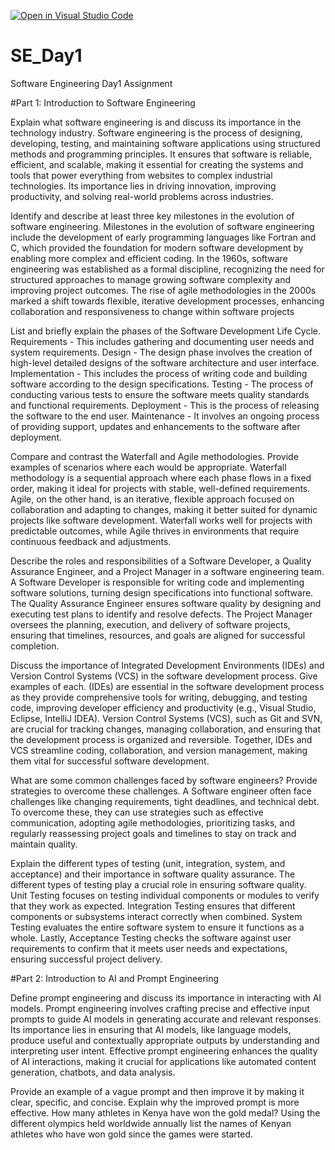 [![Open in Visual Studio Code](https://classroom.github.com/assets/open-in-vscode-2e0aaae1b6195c2367325f4f02e2d04e9abb55f0b24a779b69b11b9e10269abc.svg)](https://classroom.github.com/online_ide?assignment_repo_id=15576273&assignment_repo_type=AssignmentRepo)
# SE_Day1
Software Engineering Day1 Assignment

#Part 1: Introduction to Software Engineering

Explain what software engineering is and discuss its importance in the technology industry.
Software engineering is the process of designing, developing, testing, and maintaining software applications using structured methods and programming principles. It ensures that software is reliable, efficient, and scalable, making it essential for creating the systems and tools that power everything from websites to complex industrial technologies. Its importance lies in driving innovation, improving productivity, and solving real-world problems across industries.

Identify and describe at least three key milestones in the evolution of software engineering.
Milestones in the evolution of software engineering include the development of early programming languages like Fortran and C, which provided the foundation for modern software development by enabling more complex and efficient coding. In the 1960s, software engineering was established as a formal discipline, recognizing the need for structured approaches to manage growing software complexity and improving project outcomes. The rise of agile methodologies in the 2000s marked a shift towards flexible, iterative development processes, enhancing collaboration and responsiveness to change within software projects

List and briefly explain the phases of the Software Development Life Cycle.
Requirements - This includes gathering and documenting user needs and system requirements.
Design - The design phase involves the creation of high-level detailed designs of the software architecture and user interface.
Implementation - This includes the process of writing code and building software according to the design specifications.
Testing - The process of conducting various tests to ensure the software meets quality standards and functional requirements.
Deployment - This is the process of releasing the software to the end user.
Maintenance - It involves an ongoing process of providing support, updates and enhancements to the software after deployment.

Compare and contrast the Waterfall and Agile methodologies. Provide examples of scenarios where each would be appropriate.
Waterfall methodology is a sequential approach where each phase flows in a fixed order, making it ideal for projects with stable, well-defined requirements. Agile, on the other hand, is an iterative, flexible approach focused on collaboration and adapting to changes, making it better suited for dynamic projects like software development. Waterfall works well for projects with predictable outcomes, while Agile thrives in environments that require continuous feedback and adjustments.


Describe the roles and responsibilities of a Software Developer, a Quality Assurance Engineer, and a Project Manager in a software engineering team.
A Software Developer is responsible for writing code and implementing software solutions, turning design specifications into functional software. The Quality Assurance Engineer ensures software quality by designing and executing test plans to identify and resolve defects. The Project Manager oversees the planning, execution, and delivery of software projects, ensuring that timelines, resources, and goals are aligned for successful completion.

Discuss the importance of Integrated Development Environments (IDEs) and Version Control Systems (VCS) in the software development process. Give examples of each.
(IDEs) are essential in the software development process as they provide comprehensive tools for writing, debugging, and testing code, improving developer efficiency and productivity (e.g., Visual Studio, Eclipse, IntelliJ IDEA). Version Control Systems (VCS), such as Git and SVN, are crucial for tracking changes, managing collaboration, and ensuring that the development process is organized and reversible. Together, IDEs and VCS streamline coding, collaboration, and version management, making them vital for successful software development.

What are some common challenges faced by software engineers? Provide strategies to overcome these challenges.
A Software engineer often face challenges like changing requirements, tight deadlines, and technical debt. To overcome these, they can use strategies such as effective communication, adopting agile methodologies, prioritizing tasks, and regularly reassessing project goals and timelines to stay on track and maintain quality.

Explain the different types of testing (unit, integration, system, and acceptance) and their importance in software quality assurance.
The different types of testing play a crucial role in ensuring software quality. Unit Testing focuses on testing individual components or modules to verify that they work as expected. Integration Testing ensures that different components or subsystems interact correctly when combined. System Testing evaluates the entire software system to ensure it functions as a whole. Lastly, Acceptance Testing checks the software against user requirements to confirm that it meets user needs and expectations, ensuring successful project delivery.

#Part 2: Introduction to AI and Prompt Engineering


Define prompt engineering and discuss its importance in interacting with AI models.
Prompt engineering involves crafting precise and effective input prompts to guide AI models in generating accurate and relevant responses. Its importance lies in ensuring that AI models, like language models, produce useful and contextually appropriate outputs by understanding and interpreting user intent. Effective prompt engineering enhances the quality of AI interactions, making it crucial for applications like automated content generation, chatbots, and data analysis.

Provide an example of a vague prompt and then improve it by making it clear, specific, and concise. Explain why the improved prompt is more effective.
How many athletes in Kenya have won the gold medal?
Using the different olympics held worldwide annually list the names of Kenyan athletes who have won gold since the games were started.
